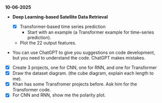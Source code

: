 **10-06-2025**
* **Deep Learning-based Satellite Data Retrieval**
    * [x] Transformer-based time series prediction
        * Start with an example (a Transformer example for time-series prediction). 
    * Plot the 22 output features.

* You can use ChatGPT to give you suggestions on code development, but you need to understand the code. ChatGPT makes mistakes.

* [x] Create 3 projects, one for CNN, one for RNN, and one for Transformer
* [x] Draw the dataset diagram. (the cube diagram, explain each length to me). 
* [x] Khan has some Transfromer projects before. Ask him for the Transformer code. 
* [x] For CNN and RNN, show me the polarity plot.
